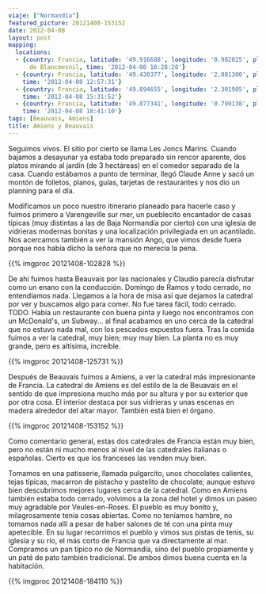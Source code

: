 ```yaml
---
viaje: ["Normandía"]
featured_picture: 20121408-153152
date: 2012-04-08
layout: post
mapping:
  locations:
  - {country: Francia, latitude: '49.916688', longitude: '0.982025', place: Les Haut
      de Blancmesnil, time: '2012-04-08 10:28:28'}
  - {country: Francia, latitude: '49.430377', longitude: '2.081300', place: Beauvais,
    time: '2012-04-08 12:57:31'}
  - {country: Francia, latitude: '49.894655', longitude: '2.301905', place: Amiens,
    time: '2012-04-08 15:31:52'}
  - {country: Francia, latitude: '49.877341', longitude: '0.799138', place: Veules-les-Roses,
    time: '2012-04-08 18:41:10'}
tags: [Beauvais, Amiens]
title: Amiens y Beauvais
---
```

Seguimos vivos. El sitio por cierto se llama Les Joncs Marins. Cuando bajamos a desayunar ya estaba todo preparado sin rencor aparente, dos platos mirando al jardín (de 3 hectáreas) en el comedor separado de la casa. Cuando estábamos a punto de terminar, llegó Claude Anne y sacó un montón de folletos, planos, guías, tarjetas de restaurantes y nos dio un planning para el día.

Modificamos un poco nuestro itinerario planeado para hacerle caso y fuimos primero a Varengeville sur mer, un pueblecito encantador de casas típicas (muy distintas a las de Baja Normandía por cierto) con una iglesia de vidrieras modernas bonitas y una localización privilegiada en un acantilado. Nos acercamos también a ver la mansión Ango, que vimos desde fuera porque nos había dicho la señora que no merecía la pena. 

{{% imgproc 20121408-102828 %}}

De ahí fuimos hasta Beauvais por las nacionales y Claudio parecía disfrutar como un enano con la conducción. Domingo de Ramos y todo cerrado, no entendíamos nada. Llegamos a la hora de misa así que dejamos la catedral por ver y buscamos algo para comer. No fue tarea fácil, todo cerrado. TODO. Había un restaurante con buena pinta y luego nos encontramos con un McDonald's, un Subway... al final acabamos en uno cerca de la catedral que no estuvo nada mal, con los pescados expuestos fuera. Tras la comida fuimos a ver la catedral, muy bien; muy muy bien. La planta no es muy grande, pero es altísima, increíble. 

{{% imgproc 20121408-125731 %}}

Después de Beauvais fuimos a Amiens, a ver la catedral más impresionante de Francia. La catedral de Amiens es del estilo de la de Beuavais en el sentido de que impresiona mucho más por su altura y por su exterior que por otra cosa. El interior destaca por sus vidrieras y unas escenas en madera alrededor del altar mayor. También está bien el órgano.

{{% imgproc 20121408-153152 %}}

Como comentario general, estas dos catedrales de Francia están muy bien, pero no están ni mucho menos al nivel de las catedrales italianas o españolas. Cierto es que los franceses las venden muy bien.

Tomamos en una patisserie, llamada pulgarcito, unos chocolates calientes, tejas típicas, macarron de pistacho y pastelito de chocolate; aunque estuvo bien descubrimos mejores lugares cerca de la catedral. Como en Amiens también estaba todo cerrado, volvimos a la zona del hotel y dimos un paseo muy agradable por Veules-en-Roses. El pueblo es muy bonito y, milagrosamente tenía cosas abiertas. Como no teníamos hambre, no tomamos nada allí a pesar de haber salones de té con una pinta muy apetecible. En su lugar recorrimos el pueblo y vimos sus pistas de tenis, su iglesia y su río, el más corto de Francia que va directamente al mar. Compramos un pan típico no de Normandía, sino del pueblo propiamente y un paté de pato también tradicional. De ambos dimos buena cuenta en la habitación.

{{% imgproc 20121408-184110 %}}
